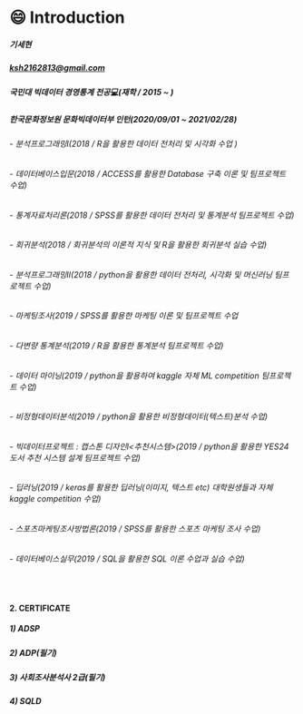 # :smile: Introduction

##### 기세현

##### ksh2162813@gmail.com

##### 국민대 빅데이터 경영통계 전공:computer:(재학 / 2015 ~ )

##### 한국문화정보원 문화빅데이터부 인턴(2020/09/01 ~ 2021/02/28)

###### - 분석프로그래밍Ⅰ(2018 / R을 활용한 데이터 전처리 및 시각화 수업 )
###### - 데이터베이스입문(2018 / ACCESS를 활용한 Database 구축 이론 및 팀프로젝트 수업)
###### - 통계자료처리론(2018 / SPSS를 활용한 데이터 전처리 및 통계분석 팀프로젝트 수업)
###### - 회귀분석(2018 / 회귀분석의 이론적 지식 및 R을 활용한 회귀분석 실습 수업)
###### - 분석프로그래밍Ⅱ(2018 / python을 활용한 데이터 전처리, 시각화 및 머신러닝 팀프로젝트 수업)
###### - 마케팅조사(2019 / SPSS를 활용한 마케팅 이론 및 팀프로젝트 수업
###### - 다변량 통계분석(2019 / R을 활용한 통계분석 팀프로젝트 수업)
###### - 데이터 마이닝(2019 / python을 활용하여 kaggle 자체 ML competition 팀프로젝트 수업)
###### - 비정형데이터분석(2019 / python을 활용한 비정형데이터(텍스트)분석 수업)
###### - 빅데이터프로젝트 : 캡스톤 디자인Ⅰ<추천시스템>(2019 / python을 활용한 YES24 도서 추천 시스템 설계 팀프로젝트 수업)
###### - 딥러닝(2019 / keras를 활용한 딥러닝(이미지, 텍스트 etc) 대학원생들과 자체 kaggle competition 수업)
###### - 스포츠마케팅조사방법론(2019 / SPSS를 활용한 스포츠 마케팅 조사 수업)
###### - 데이터베이스실무(2019 / SQL을 활용한 SQL 이론 수업과 실습 수업)
<br>


#### 2. CERTIFICATE<br>
##### 1) ADSP
##### 2) ADP(필기)
##### 3) 사회조사분석사 2급(필기)
##### 4) SQLD


<!--
**kisehyun/kisehyun** is a ✨ _special_ ✨ repository because its `README.md` (this file) appears on your GitHub profile.
